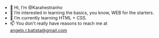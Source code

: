 - 👋 Hi, I’m @Karahestranho
- 👀 I’m interested in learning the basics, you know, WEB for the starters.
- 🌱 I’m currently learning HTML + CSS.
- 📫 You don't really have reasons to reach me at angelo.r.batista@gmail.com
